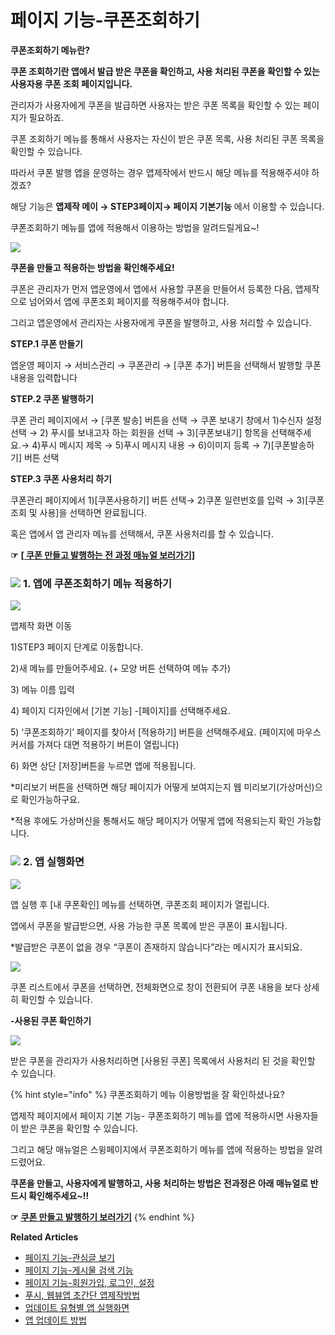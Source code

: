 # 페이지 기능-쿠폰조회하기

**쿠폰조회하기 메뉴란?**

**쿠폰 조회하기란 앱에서 발급 받은 쿠폰을 확인하고, 사용 처리된 쿠폰을 확인할 수 있는 사용자용 쿠폰 조회 페이지입니다.**

관리자가 사용자에게 쿠폰을 발급하면 사용자는 받은 쿠폰 목록을 확인할 수 있는 페이지가 필요하죠.

쿠폰 조회하기 메뉴를 통해서 사용자는 자신이 받은 쿠폰 목록, 사용 처리된 쿠폰 목록을 확인할 수 있습니다.

따라서 쿠폰 발행 앱을 운영하는 경우 앱제작에서 반드시 해당 메뉴를 적용해주셔야 하겠죠?

해당 기능은 **앱제작 메이 → STEP3페이지→ 페이지 기본기능** 에서 이용할 수 있습니다.

쿠폰조회하기 메뉴를 앱에 적용해서 이용하는 방법을 알려드릴게요\~!

![](https://wp.swing2app.co.kr/wp-content/uploads/2022/07/%EC%8A%A4%EC%9C%99%EA%B3%B5%EC%8B%9D%EC%95%B1-%EC%BF%A0%ED%8F%B0%EC%82%AC%EC%9A%A9-KR.png)

**쿠폰을 만들고 적용하는 방법을 확인해주세요!**

쿠폰은 관리자가 먼저 앱운영에서 앱에서 사용할 쿠폰을 만들어서 등록한 다음, 앱제작으로 넘어와서 앱에 쿠폰조회 페이지를 적용해주셔야 합니다.

그리고 앱운영에서 관리자는 사용자에게 쿠폰을 발행하고, 사용 처리할 수 있습니다.

**STEP.1 쿠폰 만들기**

앱운영 페이지 → 서비스관리 → 쿠폰관리 → \[쿠폰 추가] 버튼을 선택해서 발행할 쿠폰 내용을 입력합니다

**STEP.2 쿠폰 발행하기**

쿠폰 관리 페이지에서 → \[쿠폰 발송] 버튼을 선택 → 쿠폰 보내기 창에서 1)수신자 설정 선택 → 2) 푸시를 보내고자 하는 회원을 선택 → 3)\[쿠폰보내기] 항목을 선택해주세요.→ 4)푸시 메시지 제목 → 5)푸시 메시지 내용 → 6)이미지 등록 → 7)\[쿠폰발송하기] 버튼 선택​

**STEP.3 쿠폰 사용처리 하기**

쿠폰관리 페이지에서 1)\[쿠폰사용하기] 버튼 선택→ 2)쿠폰 일련번호를 입력 → 3)\[쿠폰 조회 및 사용]을 선택하면 완료됩니다.

혹은 앱에서 앱 관리자 메뉴를 선택해서, 쿠폰 사용처리를 할 수 있습니다.

**☞** [**\[ 쿠폰 만들고 발행하는 전 과정 매뉴얼 보러가기\]**](https://wp.swing2app.co.kr/documentation/appmanage/service/coupon/)

### ![](https://wp.swing2app.co.kr/wp-content/uploads/2018/09/%EB%8B%A8%EB%9D%BD1-1.png) **1. 앱에 쿠폰조회하기 메뉴 적용하기**

![](https://wp.swing2app.co.kr/wp-content/uploads/2022/07/%EC%BF%A0%ED%8F%B0%EC%A1%B0%ED%9A%8C.png)

앱제작 화면 이동

1\)STEP3 페이지 단계로 이동합니다.

2\)새 메뉴를 만들어주세요. (+ 모양 버튼 선택하여 메뉴 추가)

3\) 메뉴 이름 입력

4\) 페이지 디자인에서 \[기본 기능] -\[페이지]를 선택해주세요.

5\) ‘쿠폰조회하기’ 페이지를 찾아서 \[적용하기] 버튼을 선택해주세요. (페이지에 마우스 커서를 가져다 대면 적용하기 버튼이 열립니다)

6\) 화면 상단 \[저장]버튼을 누르면 앱에 적용됩니다.

\*미리보기 버튼을 선택하면 해당 페이지가 어떻게 보여지는지 웹 미리보기(가상머신)으로 확인가능하구요.

\*적용 후에도 가상머신을 통해서도 해당 페이지가 어떻게 앱에 적용되는지 확인 가능합니다.

### ![](https://wp.swing2app.co.kr/wp-content/uploads/2018/09/%EB%8B%A8%EB%9D%BD1-1.png) **2. 앱 실행화면**

![](https://wp.swing2app.co.kr/wp-content/uploads/2022/07/%EC%BF%A0%ED%8F%B01.png)

앱 실행 후 \[내 쿠폰확인] 메뉴를 선택하면, 쿠폰조회 페이지가 열립니다.

앱에서 쿠폰을 발급받으면, 사용 가능한 쿠폰 목록에 받은 쿠폰이 표시됩니다.

\*발급받은 쿠폰이 없을 경우 “쿠폰이 존재하지 않습니다”라는 메시지가 표시되요.

![](https://wp.swing2app.co.kr/wp-content/uploads/2022/07/%EC%BF%A0%ED%8F%B02.png)

쿠폰 리스트에서 쿠폰을 선택하면, 전체화면으로 창이 전환되어 쿠폰 내용을 보다 상세히 확인할 수 있습니다.

**-사용된 쿠폰 확인하기**

![](https://wp.swing2app.co.kr/wp-content/uploads/2022/07/%EC%BF%A0%ED%8F%B03.png)

받은 쿠폰을 관리자가 사용처리하면 \[사용된 쿠폰] 목록에서 사용처리 된 것을 확인할 수 있습니다.

{% hint style="info" %}
쿠폰조회하기 메뉴 이용방법을 잘 확인하셨나요?

앱제작 페이지에서 페이지 기본 기능- 쿠폰조회하기 메뉴를 앱에 적용하시면 사용자들이 받은 쿠폰을 확인할 수 있습니다.

그리고 해당 매뉴얼은 스윙페이지에서 쿠폰조회하기 메뉴를 앱에 적용하는 방법을 알려드렸어요.

**쿠폰을 만들고, 사용자에게 발행하고, 사용 처리하는 방법은 전과정은 아래 매뉴얼로 반드시 확인해주세요\~!!**

**☞** [**쿠폰 만들고 발행하기 보러가기**](https://wp.swing2app.co.kr/documentation/appmanage/service/coupon/)
{% endhint %}

**Related Articles**

* [페이지 기능-관심글 보기](https://wp.swing2app.co.kr/documentation/v3manual/viewfavorites/)
* [페이지 기능-게시물 검색 기능](https://wp.swing2app.co.kr/documentation/v3manual/postsearch/)
* [페이지 기능-회원가입, 로그인, 설정](https://wp.swing2app.co.kr/documentation/v3manual/join-login/)
* [푸시, 웹뷰앱 초간단 앱제작방법](https://wp.swing2app.co.kr/documentation/v3manual/push-webview/)
* [업데이트 유형별 앱 실행화면](https://wp.swing2app.co.kr/documentation/v3manual/update-type/)
* [앱 업데이트 방법](https://wp.swing2app.co.kr/documentation/v3manual/app-update/)

